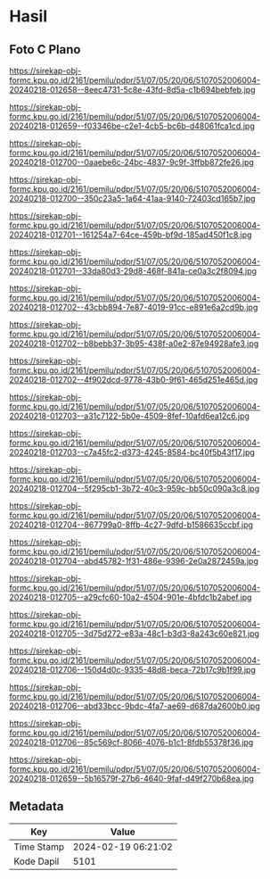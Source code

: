 # Hasil

## Foto C Plano

https://sirekap-obj-formc.kpu.go.id/2161/pemilu/pdpr/51/07/05/20/06/5107052006004-20240218-012658--8eec4731-5c8e-43fd-8d5a-c1b694bebfeb.jpg

https://sirekap-obj-formc.kpu.go.id/2161/pemilu/pdpr/51/07/05/20/06/5107052006004-20240218-012659--f03346be-c2e1-4cb5-bc6b-d48061fca1cd.jpg

https://sirekap-obj-formc.kpu.go.id/2161/pemilu/pdpr/51/07/05/20/06/5107052006004-20240218-012700--0aaebe6c-24bc-4837-9c9f-3ffbb872fe26.jpg

https://sirekap-obj-formc.kpu.go.id/2161/pemilu/pdpr/51/07/05/20/06/5107052006004-20240218-012700--350c23a5-1a64-41aa-9140-72403cd165b7.jpg

https://sirekap-obj-formc.kpu.go.id/2161/pemilu/pdpr/51/07/05/20/06/5107052006004-20240218-012701--161254a7-64ce-459b-bf9d-185ad450f1c8.jpg

https://sirekap-obj-formc.kpu.go.id/2161/pemilu/pdpr/51/07/05/20/06/5107052006004-20240218-012701--33da80d3-29d8-468f-841a-ce0a3c2f8094.jpg

https://sirekap-obj-formc.kpu.go.id/2161/pemilu/pdpr/51/07/05/20/06/5107052006004-20240218-012702--43cbb894-7e87-4019-91cc-e891e6a2cd9b.jpg

https://sirekap-obj-formc.kpu.go.id/2161/pemilu/pdpr/51/07/05/20/06/5107052006004-20240218-012702--b8bebb37-3b95-438f-a0e2-87e94928afe3.jpg

https://sirekap-obj-formc.kpu.go.id/2161/pemilu/pdpr/51/07/05/20/06/5107052006004-20240218-012702--4f902dcd-9778-43b0-9f61-465d251e465d.jpg

https://sirekap-obj-formc.kpu.go.id/2161/pemilu/pdpr/51/07/05/20/06/5107052006004-20240218-012703--a31c7122-5b0e-4509-8fef-10afd6ea12c6.jpg

https://sirekap-obj-formc.kpu.go.id/2161/pemilu/pdpr/51/07/05/20/06/5107052006004-20240218-012703--c7a45fc2-d373-4245-8584-bc40f5b43f17.jpg

https://sirekap-obj-formc.kpu.go.id/2161/pemilu/pdpr/51/07/05/20/06/5107052006004-20240218-012704--5f295cb1-3b72-40c3-959c-bb50c090a3c8.jpg

https://sirekap-obj-formc.kpu.go.id/2161/pemilu/pdpr/51/07/05/20/06/5107052006004-20240218-012704--867799a0-8ffb-4c27-9dfd-b1586635ccbf.jpg

https://sirekap-obj-formc.kpu.go.id/2161/pemilu/pdpr/51/07/05/20/06/5107052006004-20240218-012704--abd45782-1f31-486e-9396-2e0a2872459a.jpg

https://sirekap-obj-formc.kpu.go.id/2161/pemilu/pdpr/51/07/05/20/06/5107052006004-20240218-012705--a29cfc60-10a2-4504-901e-4bfdc1b2abef.jpg

https://sirekap-obj-formc.kpu.go.id/2161/pemilu/pdpr/51/07/05/20/06/5107052006004-20240218-012705--3d75d272-e83a-48c1-b3d3-8a243c60e821.jpg

https://sirekap-obj-formc.kpu.go.id/2161/pemilu/pdpr/51/07/05/20/06/5107052006004-20240218-012706--150d4d0c-9335-48d8-beca-72b17c9b1f99.jpg

https://sirekap-obj-formc.kpu.go.id/2161/pemilu/pdpr/51/07/05/20/06/5107052006004-20240218-012706--abd33bcc-9bdc-4fa7-ae69-d687da2600b0.jpg

https://sirekap-obj-formc.kpu.go.id/2161/pemilu/pdpr/51/07/05/20/06/5107052006004-20240218-012706--85c569cf-8066-4076-b1c1-8fdb55378f36.jpg

https://sirekap-obj-formc.kpu.go.id/2161/pemilu/pdpr/51/07/05/20/06/5107052006004-20240218-012659--5b16579f-27b6-4640-9faf-d49f270b68ea.jpg


## Metadata

| Key        | Value               |
| ---------- | ------------------- |
| Time Stamp | 2024-02-19 06:21:02 |
| Kode Dapil | 5101                |



